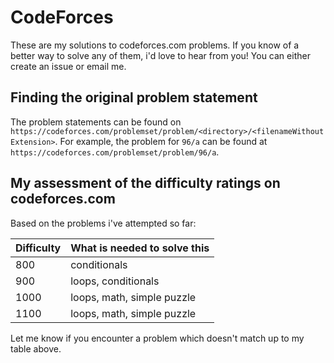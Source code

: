 # CodeForces

These are my solutions to codeforces.com problems. If you know of a better way to solve any of them, i'd love to hear from you! You can either create an issue or email me.

## Finding the original problem statement
The problem statements can be found on `https://codeforces.com/problemset/problem/<directory>/<filenameWithoutExtension>`. For example, the problem for `96/a` can be found at `https://codeforces.com/problemset/problem/96/a`.

## My assessment of the difficulty ratings on codeforces.com
Based on the problems i've attempted so far:

| Difficulty | What is needed to solve this |
| ---------- | ---------------------------- |
| 800        | conditionals                 |
| 900        | loops, conditionals          |
| 1000       | loops, math, simple puzzle   |
| 1100       | loops, math, simple puzzle   |

Let me know if you encounter a problem which doesn't match up to my table above.
